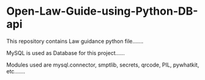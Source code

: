 # Open-Law-Guide-using-Python-DB-api

This repository contains Law guidance python file.......

MySQL is used as Database for this project......

Modules used are mysql.connector, smptlib, secrets, qrcode, PIL, pywhatkit, etc.......
